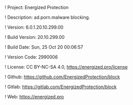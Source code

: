! Project: Energized Protection

! Description: ad.porn.malware blocking.

! Version: 6.0.1.20.10.299.00

! Build Version: 20.10.299.00

! Build Date: Sun, 25 Oct 20 00:06:57

! Version Code: 2990006

! License: CC BY-NC-SA 4.0, https://energized.pro/license

! Github: https://github.com/EnergizedProtection/block

! Gitlab: https://gitlab.com/EnergizedProtection/block


! Web: https://energized.pro
